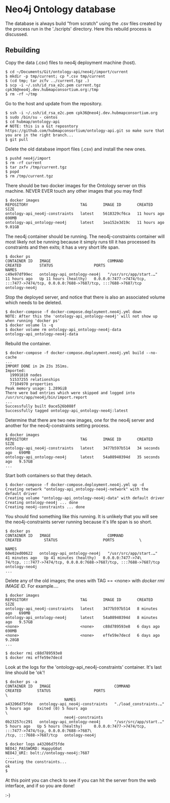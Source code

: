# Neo4j Ontology database

The database is always build "from scratch" using the .csv files created by the process run in the './scripts' directory. Here this rebuild process is discussed.

## Rebuilding

Copy the data (.csv) files to neo4j deployment machine (host).
```buildoutcfg
$ cd ~/Documents/Git/ontology-api/neo4j/import/current
$ mkdir -p tmp/current; cp *.csv tmp/current
$ (cd tmp; tar zcfv ../current.tgz .)
$ scp -i ~/.ssh/id_rsa_e2c.pem current.tgz cpk36@neo4j.dev.hubmapconsortium.org:/tmp
$ rm -rf ~/tmp
```

Go to the host and update from the repository.
```buildoutcfg
$ ssh -i ~/.ssh/id_rsa_e2c.pem cpk36@neo4j.dev.hubmapconsortium.org
$ sudo /bin/su - centos
$ cd hubmap/ontology-api
# NOTE: this is a Git reposntory https://github.com/hubmapconsortium/ontology-api.git so make sure that you are in the right branch...
$ git pull
```

Delete the old database import files (.csv) and install the new ones.
```buildoutcfg
$ pushd neo4j/import
$ rm -rf current
$ tar zxfv /tmp/current.tgz
$ popd
$ rm /tmp/current.tgz
```

There should be two docker images for the Ontology server on this machine. NEVER EVER touch any other images that you may find!
```buildoutcfg
$ docker images
REPOSITORY                       TAG       IMAGE ID       CREATED        SIZE
ontology-api_neo4j-constraints   latest    5618329cf6ca   11 hours ago   690MB
ontology-api_ontology-neo4j      latest    1ea152e3d19c   11 hours ago   9.01GB
```

The neo4j container should be running. The neo4j-constraints container will most likely not be running because it simply runs till it has processed its constraints and then exits; it has a very short life span.
```buildoutcfg
$ docker ps
CONTAINER ID   IMAGE                         COMMAND                  CREATED        STATUS                  PORTS                                                                                  NAMES
c49e97df99ec   ontology-api_ontology-neo4j   "/usr/src/app/start.…"   11 hours ago   Up 11 hours (healthy)   0.0.0.0:7477->7474/tcp, :::7477->7474/tcp, 0.0.0.0:7688->7687/tcp, :::7688->7687/tcp   ontology-neo4j
```

Stop the deployed server, and notice that there is also an associated volume which needs to be deleted.
```buildoutcfg
$ docker-compose -f docker-compose.deployment.neo4j.yml down
NOTE: After this the 'ontology-api_ontology-neo4j' will not show up when running 'docker ps'
$ docker volume ls -q
$ docker volume rm ontology-api_ontology-neo4j-data
ontology-api_ontology-neo4j-data
```

Rebuild the container.
```buildoutcfg
$ docker-compose -f docker-compose.deployment.neo4j.yml build --no-cache
...
IMPORT DONE in 2m 23s 351ms.
Imported:
  19991810 nodes
  51537255 relationships
  77104970 properties
Peak memory usage: 1.289GiB
There were bad entries which were skipped and logged into /usr/src/app/neo4j/bin/import.report
...
Successfully built 0ace526b088f
Successfully tagged ontology-api_ontology-neo4j:latest
```

Determine that there are two new images, one for the neo4j server and another for the neo4j-constraints setting process.
```buildoutcfg
$ docker images
REPOSITORY                       TAG       IMAGE ID       CREATED          SIZE
ontology-api_neo4j-constraints   latest    3477b597b514   34 seconds ago   690MB
ontology-api_ontology-neo4j      latest    54a08940394d   35 seconds ago   9.57GB
...
```

Start both containers so that they detach.
```buildoutcfg
$ docker-compose -f docker-compose.deployment.neo4j.yml up -d
Creating network "ontology-api_ontology-neo4j-network" with the default driver
Creating volume "ontology-api_ontology-neo4j-data" with default driver
Creating ontology-neo4j ... done
Creating neo4j-constraints ... done
```

You should find something like this running. It is unlikely that you will see the neo4j-constraints server running because it's life span is so short.
```buildoutcfg
$ docker ps
CONTAINER ID   IMAGE                         COMMAND                  CREATED          STATUS                    PORTS           \
                                                                       NAMES
60e02ed00622   ontology-api_ontology-neo4j   "/usr/src/app/start.…"   41 minutes ago   Up 41 minutes (healthy)   0.0.0.0:7477->74\
74/tcp, :::7477->7474/tcp, 0.0.0.0:7688->7687/tcp, :::7688->7687/tcp   ontology-neo4j
...
```

Delete any of the old images; the ones with TAG == &lt;none&gt; with *docker rmi IMAGE ID*. For example....
```buildoutcfg
$ docker images
REPOSITORY                       TAG       IMAGE ID       CREATED         SIZE
ontology-api_neo4j-constraints   latest    3477b597b514   8 minutes ago   690MB
ontology-api_ontology-neo4j      latest    54a08940394d   8 minutes ago   9.57GB
<none>                           <none>    c88d789593e8   6 days ago      690MB
<none>                           <none>    effe59e7decd   6 days ago      9.28GB
...

$ docker rmi c88d789593e8
$ docker rmi effe59e7decd
```

Look at the logs for the 'ontology-api_neo4j-constraints' container. It's last line should be 'ok'!
```buildoutcfg
$ docker ps -a
CONTAINER ID   IMAGE                            COMMAND                  CREATED       STATUS                   PORTS                                                        \
                          NAMES
a43206d75fde   ontology-api_neo4j-constraints   "./load_constraints.…"   5 hours ago   Exited (0) 5 hours ago                                                                \
                          neo4j-constraints
0b23257cc291   ontology-api_ontology-neo4j      "/usr/src/app/start.…"   5 hours ago   Up 5 hours (healthy)     0.0.0.0:7477->7474/tcp, :::7477->7474/tcp, 0.0.0.0:7688->7687\
/tcp, :::7688->7687/tcp   ontology-neo4j

$ docker logs a43206d75fde
NEO4J_PASSWORD: HappyG0at
NEO4J_URI: bolt://ontology-neo4j:7687
....
Creating the constraints...
ok
$
```

At this point you can check to see if you can hit the server from the web interface, and if so you are done!

:-)
